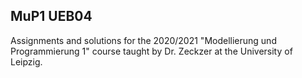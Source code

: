 ## MuP1 UEB04

Assignments and solutions for the 2020/2021 "Modellierung und Programmierung 1" course taught by Dr. Zeckzer at the University of Leipzig.
